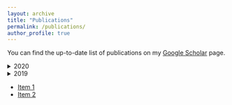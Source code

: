 ```yaml
---
layout: archive
title: "Publications"
permalink: /publications/
author_profile: true
---
```


You can find the up-to-date list of publications on my [Google Scholar](https://scholar.google.com.au/citations?user=o98HOrMAAAAJ) page.


<details>
<summary>
2020
</summary>
  <h5>Journals:</h5>
     <ul>
    <li>	R. Taib, S. Berkovsky, I. Koprinska, E. Wang, Y. Zeng, J. Li, "Personality Sensing: Detection of Personality Traits Using Physiological Responses to Image and Video Stimuli", ACM Transactions on Interactive Intelligent Systems (TiiS), vol. 10(3), e. 18, 2020 <a href="https://shlomo-berkovsky.github.io/files/pdf/TiiS20.pdf">[PDF]</a></li>
    <li>	D. Jannach, B. Mobasher, S. Berkovsky "Research Directions in Session-Based and Sequential Recommendation", User Modeling and User-Adapted Interaction (UMUAI), vol. 30(4), pp. 609-616, 2020 <a href="https://shlomo-berkovsky.github.io/files/pdf/UMUAI20.pdf">[PDF]</a></li>
    <li>	S. Liu, Z. Shah, A. Sav, C. Russo, S. Berkovsky, Y. Qian, E. Coiera, A. Di Ieva, "Isocitrate Dehydrogenase (IDH) Status Prediction in Histopathology Images of Gliomas using Deep Learning", Nature Scientific Reports, vol. 10, e. 7733, 2020 <a href="https://shlomo-berkovsky.github.io/files/pdf/SciRep20.pdf">[PDF]</a></li>
    <li>	R. Taib, S. Berkovsky, "Modeling Humans via Physiological and Behavioral Signals", ACM Interactions, vol. 27(3), pp. 30-34, 2020 <a href="https://shlomo-berkovsky.github.io/files/pdf/Interactions20.pdf">[PDF]</a></li>
    <li>	A.B. Kocaballi, J.C. Quiroz, D. Rezazadegan, S. Berkovsky, F. Magrabi, E. Coiera, L. Laranjo, "Responses of Conversational Agents to Health and Lifestyle Prompts: An Investigation of Appropriateness and Presentation Structures", Journal of Medical Internet Research (JMIR), vol. 22(2), e. 15823, 2020 <a href="https://shlomo-berkovsky.github.io/files/pdf/JMIR20.pdf">[PDF]</a></li>
    </ul>
  
  <h5>Books/Edited:</h5>
  <h5>Chapters:</h5>
  <h5>Conferences:</h5>
  <h5>Workshops</h5>
</details>

<details>
<summary>
2019
</summary>
  <h5>Journals:</h5>
  <h5>Books/Edited:</h5>
  <h5>Chapters:</h5>
  <h5>Conferences:</h5>
  <h5>Workshops</h5>
</details>


 * [Item 1](https://shlomo-berkovsky.github.io/files/pdf/test.pdf)
 * [Item 2](https://github.com/shlomo-berkovsky/shlomo-berkovsky.github.io/blob/master/files/pdf/test.pdf)
